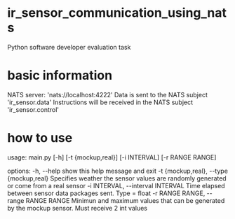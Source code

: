 # ir_sensor_communication_using_nats
Python software developer evaluation task


# basic information
NATS server: 'nats://localhost:4222'
Data is sent to the NATS subject 'ir_sensor.data'
Instructions will be received in the NATS subject 'ir_sensor.control'

# how to use
usage: main.py [-h] [-t {mockup,real}] [-i INTERVAL] [-r RANGE RANGE]

options:
  -h, --help            show this help message and exit
  -t {mockup,real}, --type {mockup,real}
                        Specifies weather the sensor values are randomly generated or come from
                        a real sensor
  -i INTERVAL, --interval INTERVAL
                        Time elapsed between sensor data packages sent. Type = float
  -r RANGE RANGE, --range RANGE RANGE
                        Minimun and maximum values that can be generated by the mockup sensor.
                        Must receive 2 int values